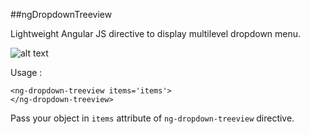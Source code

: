 ##ngDropdownTreeview

Lightweight Angular JS directive to display multilevel dropdown menu.

![alt text](https://github.com/ShivaliPatel/ngDropdownTreeview/blob/master/images/ngDropdownTreeview1.png)

Usage :

```
<ng-dropdown-treeview items='items'>
</ng-dropdown-treeview>
```
Pass your object in `items` attribute of `ng-dropdown-treeview` directive.


